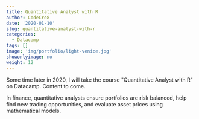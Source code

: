 ```yaml
---
title: Quantitative Analyst with R
author: CodeCre8
date: '2020-01-10'
slug: quantitative-analyst-with-r
categories:
  - Datacamp
tags: []
image: 'img/portfolio/light-venice.jpg'
showonlyimage: no
weight: 12
---
```


Some time later in 2020, I will take the course "Quantitative Analyst with R" on Datacamp. Content to come.
<!--more-->

In finance, quantitative analysts ensure portfolios are risk balanced, help find new trading opportunities, and evaluate asset prices using mathematical models.